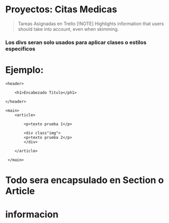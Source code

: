 # Proyectos: Citas Medicas
> Tareas Asignadas en Trello
> [!NOTE]
> Highlights information that users should take into account, even when skimming.
### Los divs seran solo usados para aplicar clases o estilos especificos
# Ejemplo:
```
<header>

    <h1>Encabezado Titulo</ph1>

</header>

<main>
    <article>

        <p>texto prueba 1</p>

        <div class"img">
        <p>texto prueba 2</p>
        </div>

    </article>

 </main>
```
# Todo sera encapsulado en Section o Article
# informacion
